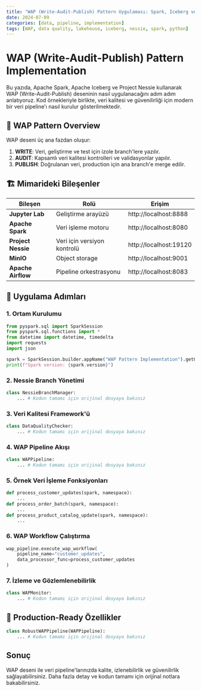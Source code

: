 ```yaml
---
title: "WAP (Write-Audit-Publish) Pattern Uygulaması: Spark, Iceberg ve Nessie ile"
date: 2024-07-09
categories: [data, pipeline, implementation]
tags: [WAP, data quality, lakehouse, iceberg, nessie, spark, python]
---
```


# WAP (Write-Audit-Publish) Pattern Implementation

Bu yazıda, Apache Spark, Apache Iceberg ve Project Nessie kullanarak WAP (Write-Audit-Publish) deseninin nasıl uygulanacağını adım adım anlatıyoruz. Kod örnekleriyle birlikte, veri kalitesi ve güvenilirliği için modern bir veri pipeline'ı nasıl kurulur gösterilmektedir.

## 🎯 WAP Pattern Overview

WAP deseni üç ana fazdan oluşur:

1. **WRITE**: Veri, geliştirme ve test için izole branch'lere yazılır.
2. **AUDIT**: Kapsamlı veri kalitesi kontrolleri ve validasyonlar yapılır.
3. **PUBLISH**: Doğrulanan veri, production için ana branch'e merge edilir.

## 🏗️ Mimarideki Bileşenler

| Bileşen | Rolü | Erişim |
|---------|------|--------|
| **Jupyter Lab** | Geliştirme arayüzü | http://localhost:8888 |
| **Apache Spark** | Veri işleme motoru | http://localhost:8080 |
| **Project Nessie** | Veri için versiyon kontrolü | http://localhost:19120 |
| **MinIO** | Object storage | http://localhost:9001 |
| **Apache Airflow** | Pipeline orkestrasyonu | http://localhost:8083 |

## 🚀 Uygulama Adımları

### 1. Ortam Kurulumu

```python
from pyspark.sql import SparkSession
from pyspark.sql.functions import *
from datetime import datetime, timedelta
import requests
import json

spark = SparkSession.builder.appName("WAP Pattern Implementation").getOrCreate()
print(f"Spark version: {spark.version}")
```

### 2. Nessie Branch Yönetimi

```python
class NessieBranchManager:
    ... # Kodun tamamı için orijinal dosyaya bakınız
```

### 3. Veri Kalitesi Framework'ü

```python
class DataQualityChecker:
    ... # Kodun tamamı için orijinal dosyaya bakınız
```

### 4. WAP Pipeline Akışı

```python
class WAPPipeline:
    ... # Kodun tamamı için orijinal dosyaya bakınız
```

### 5. Örnek Veri İşleme Fonksiyonları

```python
def process_customer_updates(spark, namespace):
    ...
def process_order_batch(spark, namespace):
    ...
def process_product_catalog_update(spark, namespace):
    ...
```

### 6. WAP Workflow Çalıştırma

```python
wap_pipeline.execute_wap_workflow(
    pipeline_name="customer_updates",
    data_processor_func=process_customer_updates
)
```

### 7. İzleme ve Gözlemlenebilirlik

```python
class WAPMonitor:
    ... # Kodun tamamı için orijinal dosyaya bakınız
```

## 🎉 Production-Ready Özellikler

```python
class RobustWAPPipeline(WAPPipeline):
    ... # Kodun tamamı için orijinal dosyaya bakınız
```

## Sonuç

WAP deseni ile veri pipeline'larınızda kalite, izlenebilirlik ve güvenilirlik sağlayabilirsiniz. Daha fazla detay ve kodun tamamı için orijinal notlara bakabilirsiniz. 